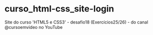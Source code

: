 # curso_html-css_site-login
 Site do curso 'HTML5 e CSS3' - desafio18 (Exercícios25/26) - do canal @cursoemvideo no YouTube
